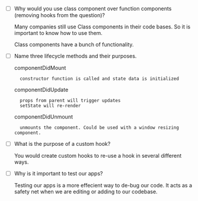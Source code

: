 - [ ] Why would you use class component over function components (removing hooks from the question)?

    Many companies still use Class components in their code bases. So it is important to know how to use them.

    Class components have a bunch of functionality.

- [ ] Name three lifecycle methods and their purposes.

    componentDidMount

        constructor function is called and state data is initialized

    componentDidUpdate

        props from parent will trigger updates
        setState will re-render

    componentDidUnmount

        unmounts the component. Could be used with a window resizing component.

- [ ] What is the purpose of a custom hook?

    You would create custom hooks to re-use a hook in several different ways.

- [ ] Why is it important to test our apps?

    Testing our apps is a more effecient way to de-bug our code. It acts as a safety net when we are editing or adding to our codebase.